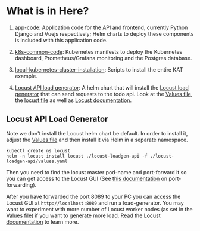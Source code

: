 # What is in Here?

  1. [app-code](./app-code): Application code for the API and frontend, currently Python Django and Vuejs respectively; Helm charts to deploy these components is included with this application code.
  
  2. [k8s-common-code](./k8s-common-code): Kubernetes manifests to deploy the Kubernetes dashboard, Prometheus/Grafana monitoring and the Postgres database.
  
  3. [local-kubernetes-cluster-installation](./local-kubernetes-cluster-installation): Scripts to install the entire KAT example.

  4. [Locust API load generator](./locust-loadgen-api): A helm chart that will install the [Locust load generator](https://locust.io/) that can send requests to the todo api. Look at the [Values file](./locust-loadgen-api/values.yaml), the [locust file](./locust-loadgen-api/tasks/locustfile.py) as well as [Locust documentation](https://docs.locust.io/en/stable/).

## Locust API Load Generator

Note we don't install the Locust helm chart be default. In order to install it, adjust the [Values file](./locust-loadgen-api/values.yaml) and then install it via Helm in a separate namespace.

```
kubectl create ns locust
helm -n locust install locust ./locust-loadgen-api -f ./locust-loadgen-api/values.yaml
```

Then you need to find the locust master pod-name and port-forward it so you can get access to the Locust GUI (See [this documentation](https://kubernetes.io/docs/tasks/access-application-cluster/port-forward-access-application-cluster/) on port-forwarding).

After you have forwarded the port 8089 to your PC you can access the Locust GUI at `http://localhost:8089` and run a load-generator. You may want to experiment with more number of Locust worker nodes (as set in the [Values file](./locust-loadgen-api/values.yaml)) if you want to generate more load. Read the [Locust documentation](https://docs.locust.io/en/stable/) to learn more.